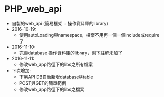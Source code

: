 # PHP_web_api

* 自製的web_api (簡易框架 + 操作資料庫的library)
* 2016-10-19: 
    - 使用autoLoading與namespace，檔案不用再一個一個include或require了
* 2016-11-10: 
    - 完善database 操作資料庫的library，剩下註解未加了
* 2016-11-11: 
    - 修改web_app路徑下的libs之所有檔案
* 下次增加:
    - 下另API DB自動新增database與table
    - POST與GET的簡單範例
    - 修改web_app路徑下的libs之檔案

